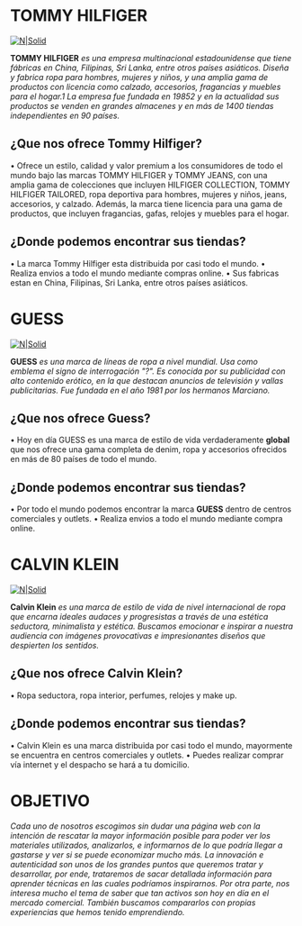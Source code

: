# TOMMY HILFIGER #
[![N|Solid](https://i.pinimg.com/originals/2f/e1/9d/2fe19dd385a04489a7d9a0efa66acddc.jpg)](https://cl.tommy.com/)

**TOMMY HILFIGER** _es una empresa multinacional estadounidense que tiene fábricas en China, Filipinas, Sri Lanka, entre otros países asiáticos. Diseña y fabrica ropa para hombres, mujeres y niños, y una amplia gama de productos con licencia como calzado, accesorios, fragancias y muebles para el hogar.1​ La empresa fue fundada en 19852​ y en la actualidad sus productos se venden en grandes almacenes y en más de 1400 tiendas independientes en 90 países._

## ¿Que nos ofrece Tommy Hilfiger? ##
 • Ofrece un estilo, calidad y valor premium a los consumidores de todo el mundo bajo las marcas TOMMY HILFIGER y TOMMY JEANS, con una amplia gama de colecciones que incluyen HILFIGER COLLECTION, TOMMY HILFIGER TAILORED, ropa deportiva para hombres, mujeres y niños, jeans, accesorios, y calzado. Además, la marca tiene licencia para una gama de productos, que incluyen fragancias, gafas, relojes y muebles para el hogar.

## ¿Donde podemos encontrar sus tiendas?
 • La marca Tommy Hilfiger esta distribuida por casi todo el mundo.
 • Realiza envios a todo el mundo mediante compras online.
 • Sus fabricas estan en China, Filipinas, Sri Lanka, entre otros países asiáticos.
 
 # GUESS #
 [![N|Solid](https://www.vectorkhazana.com/assets/images/products/Gues.jpg)](https://www.guess.cl/)

**GUESS** _es una marca de líneas de ropa a nivel mundial. Usa como emblema el signo de interrogación "?". Es conocida por su publicidad con alto contenido erótico, en la que destacan anuncios de televisión y vallas publicitarias. Fue fundada en el año 1981 por los hermanos Marciano._

## ¿Que nos ofrece Guess? ##
 • Hoy en día GUESS es una marca de estilo de vida verdaderamente **global** que nos ofrece una gama completa de denim, ropa y accesorios ofrecidos en más de 80 países de todo el mundo.

## ¿Donde podemos encontrar sus tiendas? ##
• Por todo el mundo podemos encontrar la marca **GUESS** dentro de centros comerciales y outlets.
• Realiza envios a todo el mundo mediante compra online.

# CALVIN KLEIN #
[![N|Solid](https://i.pinimg.com/564x/ce/08/24/ce082447ecfd2ca748629cafe1d98737.jpg)](https://www.calvinklein.cl/mujer?utm_source=google&utm_medium=search&utm_campaign=cl_2020_alwayson&utm_content=adwords_womens_1st)

**Calvin Klein** _es una marca de estilo de vida de nivel internacional de ropa que encarna ideales audaces y progresistas a través de una estética seductora, minimalista y estética. Buscamos emocionar e inspirar a nuestra audiencia con imágenes provocativas e impresionantes diseños que despierten los sentidos._

## ¿Que nos ofrece Calvin Klein? ##
 • Ropa seductora, ropa interior, perfumes, relojes y make up.
 
## ¿Donde podemos encontrar sus tiendas? ##
 • Calvin Klein es una marca distribuida por casi todo el mundo, mayormente se encuentra en centros comerciales y outlets.
 • Puedes realizar comprar vía internet y el despacho se hará a tu domicilio. 

# OBJETIVO #
_Cada uno de nosotros escogimos sin dudar una página web con la intención de rescatar la mayor información posible para poder ver los materiales utilizados, analizarlos, e informarnos de lo que podría llegar a gastarse y ver si se puede economizar mucho más. La innovación e autenticidad son unos de los grandes puntos que queremos tratar y desarrollar, por ende, trataremos de sacar detallada información para aprender técnicas  en las cuales podríamos inspirarnos._
_Por otra parte, nos interesa mucho el tema de saber que tan activos son hoy en día en el mercado comercial. También buscamos compararlos con propias experiencias que hemos tenido emprendiendo._
